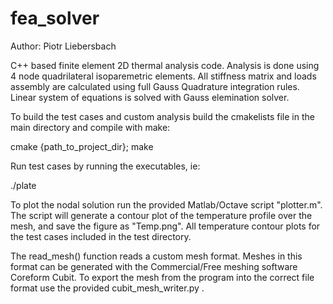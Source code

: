 # fea_solver
Author: Piotr Liebersbach

C++ based finite element 2D thermal analysis code.  Analysis is done using 4 node quadrilateral isoparemetric elements.  All stiffness matrix and loads assembly are calculated using full Gauss Quadrature integration rules.  Linear system of equations is solved with Gauss elemination solver.

To build the test cases and custom analysis build the cmakelists file in the main directory and compile with make:

  cmake {path_to_project_dir}; make
  
Run test cases by running the executables, ie:
  
  ./plate

To plot the nodal solution run the provided Matlab/Octave script "plotter.m".  The script will generate a contour plot of the temperature profile over the mesh, and save the figure as "Temp.png".  All temperature contour plots for the test cases included in the test directory.

The read_mesh() function reads a custom mesh format.  Meshes in this format can be generated with the Commercial/Free meshing software Coreform Cubit.  To export the mesh from the program into the correct file format use the provided cubit_mesh_writer.py .
